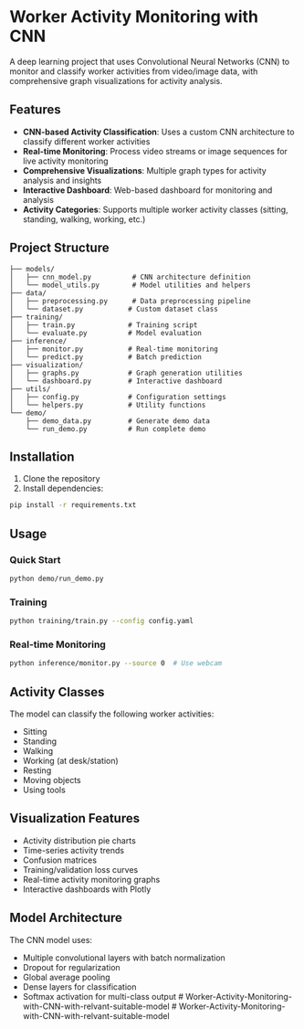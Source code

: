 # Worker Activity Monitoring with CNN

A deep learning project that uses Convolutional Neural Networks (CNN) to monitor and classify worker activities from video/image data, with comprehensive graph visualizations for activity analysis.

## Features

- **CNN-based Activity Classification**: Uses a custom CNN architecture to classify different worker activities
- **Real-time Monitoring**: Process video streams or image sequences for live activity monitoring
- **Comprehensive Visualizations**: Multiple graph types for activity analysis and insights
- **Interactive Dashboard**: Web-based dashboard for monitoring and analysis
- **Activity Categories**: Supports multiple worker activity classes (sitting, standing, walking, working, etc.)

## Project Structure

```
├── models/
│   ├── cnn_model.py          # CNN architecture definition
│   └── model_utils.py        # Model utilities and helpers
├── data/
│   ├── preprocessing.py      # Data preprocessing pipeline
│   └── dataset.py           # Custom dataset class
├── training/
│   ├── train.py             # Training script
│   └── evaluate.py          # Model evaluation
├── inference/
│   ├── monitor.py           # Real-time monitoring
│   └── predict.py           # Batch prediction
├── visualization/
│   ├── graphs.py            # Graph generation utilities
│   └── dashboard.py         # Interactive dashboard
├── utils/
│   ├── config.py            # Configuration settings
│   └── helpers.py           # Utility functions
└── demo/
    ├── demo_data.py         # Generate demo data
    └── run_demo.py          # Run complete demo
```

## Installation

1. Clone the repository
2. Install dependencies:
```bash
pip install -r requirements.txt
```

## Usage

### Quick Start
```bash
python demo/run_demo.py
```

### Training
```bash
python training/train.py --config config.yaml
```

### Real-time Monitoring
```bash
python inference/monitor.py --source 0  # Use webcam
```

## Activity Classes

The model can classify the following worker activities:
- Sitting
- Standing
- Walking
- Working (at desk/station)
- Resting
- Moving objects
- Using tools

## Visualization Features

- Activity distribution pie charts
- Time-series activity trends
- Confusion matrices
- Training/validation loss curves
- Real-time activity monitoring graphs
- Interactive dashboards with Plotly

## Model Architecture

The CNN model uses:
- Multiple convolutional layers with batch normalization
- Dropout for regularization
- Global average pooling
- Dense layers for classification
- Softmax activation for multi-class output
#   W o r k e r - A c t i v i t y - M o n i t o r i n g - w i t h - C N N - w i t h - r e l v a n t - s u i t a b l e - m o d e l  
 #   W o r k e r - A c t i v i t y - M o n i t o r i n g - w i t h - C N N - w i t h - r e l v a n t - s u i t a b l e - m o d e l  
 